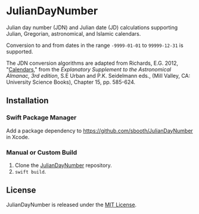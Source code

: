 # JulianDayNumber

Julian day number (JDN) and Julian date (JD) calculations supporting Julian, Gregorian, astronomical, and Islamic calendars.

Conversion to and from dates in the range `-9999-01-01` to `99999-12-31` is supported.

The JDN conversion algorithms are adapted from Richards, E.G. 2012, "[Calendars](https://aa.usno.navy.mil/downloads/c15_usb_online.pdf)," from the *Explanatory Supplement to the Astronomical Almanac, 3rd edition*, S.E Urban and P.K. Seidelmann eds., (Mill Valley, CA: University Science Books), Chapter 15, pp. 585-624.

## Installation

### Swift Package Manager

Add a package dependency to https://github.com/sbooth/JulianDayNumber in Xcode.

### Manual or Custom Build

1. Clone the [JulianDayNumber](https://github.com/sbooth/JulianDayNumber) repository.
2. `swift build`.

## License

JulianDayNumber is released under the [MIT License](https://github.com/sbooth/JulianDayNumber/blob/main/LICENSE.txt).
